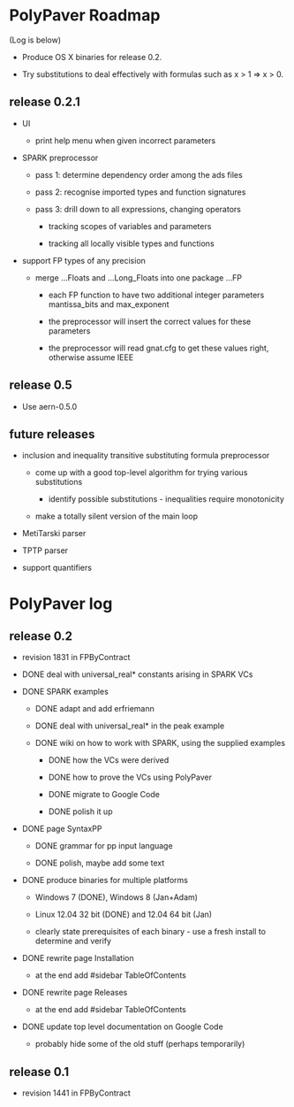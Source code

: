 # PolyPaver Roadmap
(Log is below)


* Produce OS X binaries for release 0.2.

* Try substitutions to deal effectively with formulas such as x > 1 => x > 0.   

## release 0.2.1

* UI

    * print help menu when given incorrect parameters

* SPARK preprocessor

    * pass 1: determine dependency order among the ads files

    * pass 2: recognise imported types and function signatures

    * pass 3: drill down to all expressions, changing operators
    
        * tracking scopes of variables and parameters

        * tracking all locally visible types and functions

* support FP types of any precision

    * merge ...Floats and ...Long_Floats into one package ...FP

        * each FP function to have two additional integer parameters mantissa_bits and max_exponent

        * the preprocessor will insert the correct values for these parameters

        * the preprocessor will read gnat.cfg to get these values right, otherwise assume IEEE

## release 0.5

* Use aern-0.5.0

## future releases

* inclusion and inequality transitive substituting formula preprocessor

    * come up with a good top-level algorithm for trying various substitutions

        * identify possible substitutions - inequalities require monotonicity

    * make a totally silent version of the main loop

* MetiTarski parser

* TPTP parser

* support quantifiers



# PolyPaver log

## release 0.2

* revision 1831 in FPByContract

* DONE deal with universal_real* constants arising in SPARK VCs 

* DONE SPARK examples

    * DONE adapt and add erfriemann

    * DONE deal with universal_real* in the peak example

    * DONE wiki on how to work with SPARK, using the supplied examples

        * DONE how the VCs were derived

        * DONE how to prove the VCs using PolyPaver
        
        * DONE migrate to Google Code
        
        * DONE polish it up
        
* DONE page SyntaxPP
    
    * DONE grammar for pp input language
    
    * DONE polish, maybe add some text
        
* DONE produce binaries for multiple platforms

    * Windows 7 (DONE), Windows 8 (Jan+Adam)
    
    * Linux 12.04 32 bit (DONE) and 12.04 64 bit (Jan)

    * clearly state prerequisites of each binary - use a fresh install to determine and verify

* DONE rewrite page Installation
  * at the end add #sidebar TableOfContents

* DONE rewrite page Releases
  * at the end add #sidebar TableOfContents
        
* DONE update top level documentation on Google Code
    * probably hide some of the old stuff (perhaps temporarily)
            
## release 0.1

* revision 1441 in FPByContract